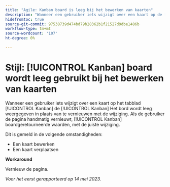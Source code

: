 ```yaml
---
title: "Agile: Kanban board is leeg bij het bewerken van kaarten"
description: "Wanneer een gebruiker iets wijzigt over een kaart op de [!UICONTROL Kanban] de [!UICONTROL Kanban] Het bord wordt leeg weergegeven in plaats van te vernieuwen met de wijziging. Als de gebruiker de pagina handmatig vernieuwt, [!UICONTROL Kanban] boardgeretourneerde gegevens, met de juiste wijziging."
hidefromtoc: true
source-git-commit: 97538739d474bd79b28362b1f21527d9dbe1486b
workflow-type: tm+mt
source-wordcount: '107'
ht-degree: 0%

---
```



# Stijl: [!UICONTROL Kanban] board wordt leeg gebruikt bij het bewerken van kaarten

Wanneer een gebruiker iets wijzigt over een kaart op het tabblad [!UICONTROL Kanban] de [!UICONTROL Kanban] Het bord wordt leeg weergegeven in plaats van te vernieuwen met de wijziging. Als de gebruiker de pagina handmatig vernieuwt, [!UICONTROL Kanban] boardgeretourneerde waarden, met de juiste wijziging.

Dit is gemeld in de volgende omstandigheden:

* Een kaart bewerken
* Een kaart verplaatsen

**Workaround**

Vernieuw de pagina.

_Voor het eerst gerapporteerd op 14 mei 2023._

